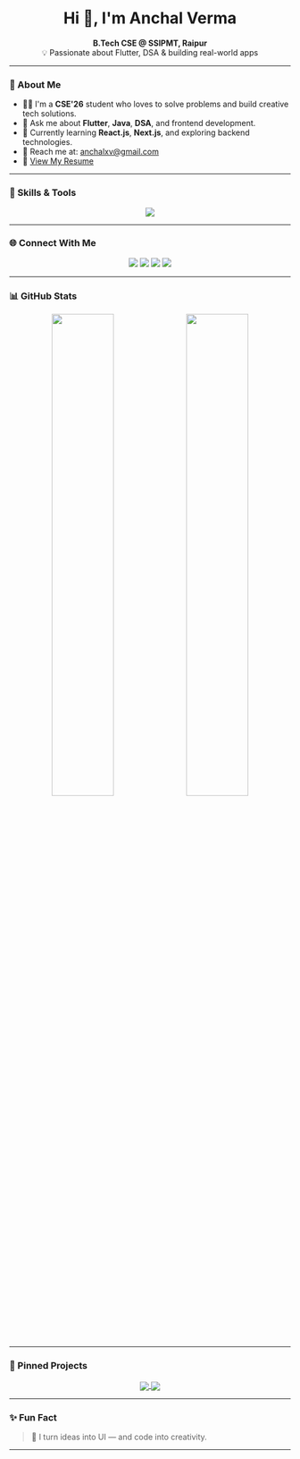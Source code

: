 <h1 align="center">Hi 👋, I'm Anchal Verma</h1>

<p align="center">
  <b>B.Tech CSE @ SSIPMT, Raipur</b><br>
  💡 Passionate about Flutter, DSA & building real-world apps <br>
   <b></b>
</p>

---

### 🚀 About Me

- 👩‍💻 I'm a **CSE'26** student who loves to solve problems and build creative tech solutions.
- 💬 Ask me about **Flutter**, **Java**, **DSA**, and frontend development.
- 🌱 Currently learning **React.js**, **Next.js**, and exploring backend technologies.
- 📩 Reach me at: [anchalxv@gmail.com](mailto:anchalvbv@gmail.com)
- 📄 [View My Resume](https://drive.google.com/file/d/1g1mpiuBfQ3XLY7WvwkT1Zu0VHxGbJlUGO/view?usp=sharing)

---

### 🧩 Skills & Tools

<p align="center">
  <img src="https://skillicons.dev/icons?i=dart,flutter,java,js,html,css,cpp,react,nextjs,python,firebase,mysql,oracle,figma,git,github,linux" />
</p>

---

### 🌐 Connect With Me

<p align="center">
  <a href="https://linkedin.com/in/anchal-verma-499065241" target="_blank"><img src="https://img.shields.io/badge/LinkedIn-blue?style=flat-square&logo=linkedin" /></a>
  <a href="mailto:anchalvbv@gmail.com"><img src="https://img.shields.io/badge/Gmail-red?style=flat-square&logo=gmail&logoColor=white" /></a>
  <a href="https://leetcode.com/u/anchalvermaa/" target="_blank"><img src="https://img.shields.io/badge/LeetCode-orange?style=flat-square&logo=leetcode&logoColor=white" /></a>
  <a href="https://github.com/anchalV194" target="_blank"><img src="https://img.shields.io/badge/GitHub-100000?style=flat-square&logo=github&logoColor=white" /></a>
</p>

---

### 📊 GitHub Stats

<p align="center">
  <img src="https://github-readme-stats.vercel.app/api?username=anchalV194&show_icons=true&theme=radical" width="47%" />
  <img src="https://github-readme-stats.vercel.app/api/top-langs/?username=anchalV194&layout=compact&theme=radical" width="47%" />
</p>

---

### 📌 Pinned Projects

<p align="center">
  <a href="https://github.com/anchalV194/HerShield">
    <img align="center" src="https://github-readme-stats.vercel.app/api/pin/?username=anchalV194&repo=HerShield&theme=radical" />
  </a>
  <a href="https://github.com/anchalV194/Scientific_Calculator">
    <img align="center" src="https://github-readme-stats.vercel.app/api/pin/?username=anchalV194&repo=Scientific_Calculator&theme=radical" />
  </a>
</p>

---

### ✨ Fun Fact

> 🌟 I turn ideas into UI — and code into creativity.

---

